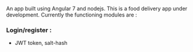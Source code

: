 An app built using Angular 7 and nodejs. This is a food delivery app under development. Currently the functioning modules are :

### Login/register :
- JWT token, salt-hash
